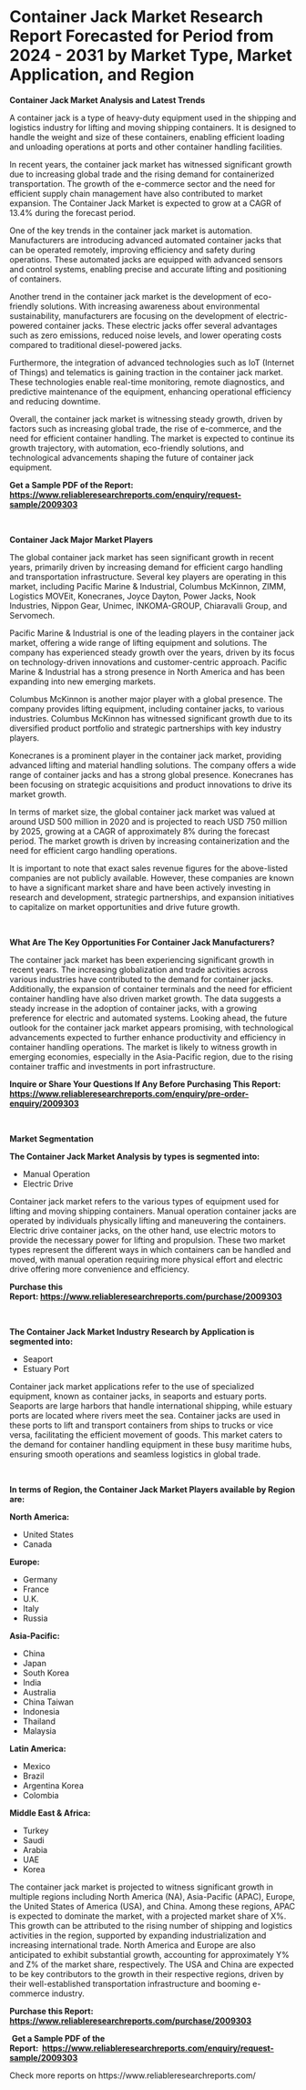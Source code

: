 <p><h1>Container Jack Market Research Report Forecasted for Period from 2024 -  2031 by Market Type, Market Application, and Region</h1></p><p><strong>Container Jack Market Analysis and Latest Trends</strong></p>
<p><p>A container jack is a type of heavy-duty equipment used in the shipping and logistics industry for lifting and moving shipping containers. It is designed to handle the weight and size of these containers, enabling efficient loading and unloading operations at ports and other container handling facilities.</p><p>In recent years, the container jack market has witnessed significant growth due to increasing global trade and the rising demand for containerized transportation. The growth of the e-commerce sector and the need for efficient supply chain management have also contributed to market expansion. The Container Jack Market is expected to grow at a CAGR of 13.4% during the forecast period.</p><p>One of the key trends in the container jack market is automation. Manufacturers are introducing advanced automated container jacks that can be operated remotely, improving efficiency and safety during operations. These automated jacks are equipped with advanced sensors and control systems, enabling precise and accurate lifting and positioning of containers.</p><p>Another trend in the container jack market is the development of eco-friendly solutions. With increasing awareness about environmental sustainability, manufacturers are focusing on the development of electric-powered container jacks. These electric jacks offer several advantages such as zero emissions, reduced noise levels, and lower operating costs compared to traditional diesel-powered jacks.</p><p>Furthermore, the integration of advanced technologies such as IoT (Internet of Things) and telematics is gaining traction in the container jack market. These technologies enable real-time monitoring, remote diagnostics, and predictive maintenance of the equipment, enhancing operational efficiency and reducing downtime.</p><p>Overall, the container jack market is witnessing steady growth, driven by factors such as increasing global trade, the rise of e-commerce, and the need for efficient container handling. The market is expected to continue its growth trajectory, with automation, eco-friendly solutions, and technological advancements shaping the future of container jack equipment.</p></p>
<p><strong>Get a Sample PDF of the Report:&nbsp; <a href="https://www.reliableresearchreports.com/enquiry/request-sample/2009303">https://www.reliableresearchreports.com/enquiry/request-sample/2009303</a></strong></p>
<p>&nbsp;</p>
<p><strong>Container Jack Major Market Players</strong></p>
<p><p>The global container jack market has seen significant growth in recent years, primarily driven by increasing demand for efficient cargo handling and transportation infrastructure. Several key players are operating in this market, including Pacific Marine & Industrial, Columbus McKinnon, ZIMM, Logistics MOVEit, Konecranes, Joyce Dayton, Power Jacks, Nook Industries, Nippon Gear, Unimec, INKOMA-GROUP, Chiaravalli Group, and Servomech.</p><p>Pacific Marine & Industrial is one of the leading players in the container jack market, offering a wide range of lifting equipment and solutions. The company has experienced steady growth over the years, driven by its focus on technology-driven innovations and customer-centric approach. Pacific Marine & Industrial has a strong presence in North America and has been expanding into new emerging markets.</p><p>Columbus McKinnon is another major player with a global presence. The company provides lifting equipment, including container jacks, to various industries. Columbus McKinnon has witnessed significant growth due to its diversified product portfolio and strategic partnerships with key industry players.</p><p>Konecranes is a prominent player in the container jack market, providing advanced lifting and material handling solutions. The company offers a wide range of container jacks and has a strong global presence. Konecranes has been focusing on strategic acquisitions and product innovations to drive its market growth.</p><p>In terms of market size, the global container jack market was valued at around USD 500 million in 2020 and is projected to reach USD 750 million by 2025, growing at a CAGR of approximately 8% during the forecast period. The market growth is driven by increasing containerization and the need for efficient cargo handling operations.</p><p>It is important to note that exact sales revenue figures for the above-listed companies are not publicly available. However, these companies are known to have a significant market share and have been actively investing in research and development, strategic partnerships, and expansion initiatives to capitalize on market opportunities and drive future growth.</p></p>
<p>&nbsp;</p>
<p><strong>What Are The Key Opportunities For Container Jack Manufacturers?</strong></p>
<p><p>The container jack market has been experiencing significant growth in recent years. The increasing globalization and trade activities across various industries have contributed to the demand for container jacks. Additionally, the expansion of container terminals and the need for efficient container handling have also driven market growth. The data suggests a steady increase in the adoption of container jacks, with a growing preference for electric and automated systems. Looking ahead, the future outlook for the container jack market appears promising, with technological advancements expected to further enhance productivity and efficiency in container handling operations. The market is likely to witness growth in emerging economies, especially in the Asia-Pacific region, due to the rising container traffic and investments in port infrastructure.</p></p>
<p><strong>Inquire or Share Your Questions If Any Before Purchasing This Report: <a href="https://www.reliableresearchreports.com/enquiry/pre-order-enquiry/2009303">https://www.reliableresearchreports.com/enquiry/pre-order-enquiry/2009303</a></strong></p>
<p>&nbsp;</p>
<p><strong>Market Segmentation</strong></p>
<p><strong>The Container Jack Market Analysis by types is segmented into:</strong></p>
<p><ul><li>Manual Operation</li><li>Electric Drive</li></ul></p>
<p><p>Container jack market refers to the various types of equipment used for lifting and moving shipping containers. Manual operation container jacks are operated by individuals physically lifting and maneuvering the containers. Electric drive container jacks, on the other hand, use electric motors to provide the necessary power for lifting and propulsion. These two market types represent the different ways in which containers can be handled and moved, with manual operation requiring more physical effort and electric drive offering more convenience and efficiency.</p></p>
<p><strong>Purchase this Report:&nbsp;<a href="https://www.reliableresearchreports.com/purchase/2009303">https://www.reliableresearchreports.com/purchase/2009303</a></strong></p>
<p>&nbsp;</p>
<p><strong>The Container Jack Market Industry Research by Application is segmented into:</strong></p>
<p><ul><li>Seaport</li><li>Estuary Port</li></ul></p>
<p><p>Container jack market applications refer to the use of specialized equipment, known as container jacks, in seaports and estuary ports. Seaports are large harbors that handle international shipping, while estuary ports are located where rivers meet the sea. Container jacks are used in these ports to lift and transport containers from ships to trucks or vice versa, facilitating the efficient movement of goods. This market caters to the demand for container handling equipment in these busy maritime hubs, ensuring smooth operations and seamless logistics in global trade.</p></p>
<p>&nbsp;</p>
<p><strong>In terms of Region, the Container Jack Market Players available by Region are:</strong></p>
<p>
    <p> <strong> North America: </strong>
        <ul>
            <li>United States</li>
            <li>Canada</li>
        </ul>
        </p> 
    <p> <strong> Europe: </strong>
        <ul>
            <li>Germany</li>
            <li>France</li>
            <li>U.K.</li>
            <li>Italy</li>
            <li>Russia</li>
        </ul>
        </p> 
    <p> <strong> Asia-Pacific: </strong>
        <ul>
            <li>China</li>
            <li>Japan</li>
            <li>South Korea</li>
            <li>India</li>
            <li>Australia</li>
            <li>China Taiwan</li>
            <li>Indonesia</li>
            <li>Thailand</li>
            <li>Malaysia</li>
        </ul>
        </p> 
    <p> <strong> Latin America: </strong>
        <ul>
            <li>Mexico</li>
            <li>Brazil</li>
            <li>Argentina Korea</li>
            <li>Colombia</li>
        </ul>
        </p> 
    <p> <strong> Middle East & Africa: </strong>
        <ul>
            <li>Turkey</li>
            <li>Saudi</li>
            <li>Arabia</li>
            <li>UAE</li>
            <li>Korea</li>
        </ul>
    </p>
    </p>
<p><p>The container jack market is projected to witness significant growth in multiple regions including North America (NA), Asia-Pacific (APAC), Europe, the United States of America (USA), and China. Among these regions, APAC is expected to dominate the market, with a projected market share of X%. This growth can be attributed to the rising number of shipping and logistics activities in the region, supported by expanding industrialization and increasing international trade. North America and Europe are also anticipated to exhibit substantial growth, accounting for approximately Y% and Z% of the market share, respectively. The USA and China are expected to be key contributors to the growth in their respective regions, driven by their well-established transportation infrastructure and booming e-commerce industry.</p></p>
<p><strong>Purchase this Report: <a href="https://www.reliableresearchreports.com/purchase/2009303">https://www.reliableresearchreports.com/purchase/2009303</a></strong></p>
<p>&nbsp;<strong>Get a Sample PDF of the Report:&nbsp;&nbsp;<a href="https://www.reliableresearchreports.com/enquiry/request-sample/2009303">https://www.reliableresearchreports.com/enquiry/request-sample/2009303</a></strong></p>
<p><strong></strong></p>
<p>Check more reports on https://www.reliableresearchreports.com/</p>